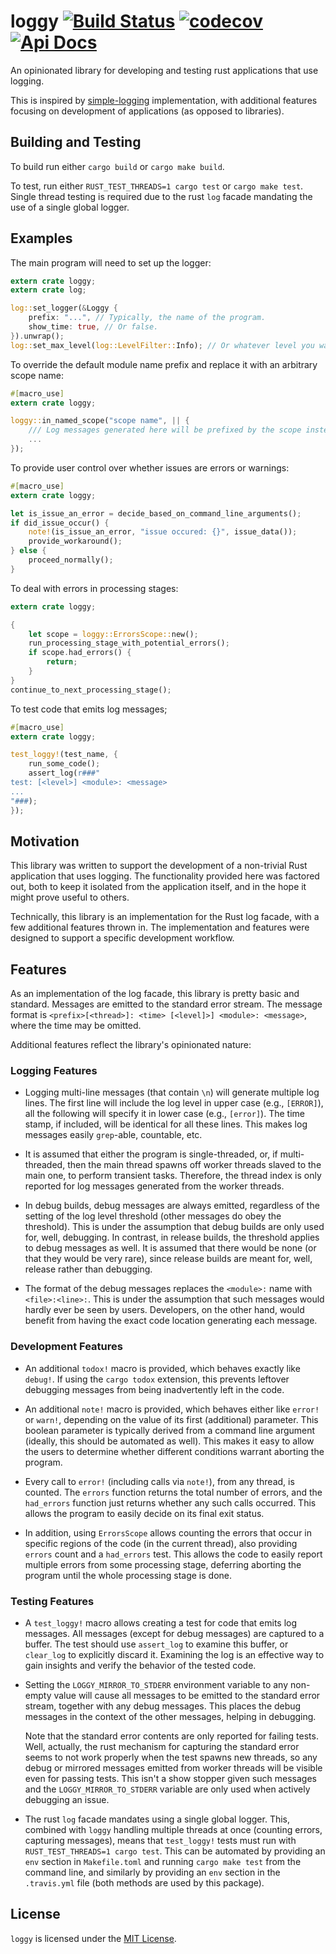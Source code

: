 # loggy [![Build Status](https://api.travis-ci.org/orenbenkiki/loggy.svg?branch=master)](https://travis-ci.org/orenbenkiki/loggy) [![codecov](https://codecov.io/gh/orenbenkiki/loggy/branch/master/graph/badge.svg)](https://codecov.io/gh/orenbenkiki/loggy) [![Api Docs](https://docs.rs/loggy/badge.svg)](https://docs.rs/crate/loggy)

An opinionated library for developing and testing rust applications that use
logging.

This is inspired by [simple-logging](https://github.com/Ereski/simple-logging)
implementation, with additional features focusing on development of applications
(as opposed to libraries).

## Building and Testing

To build run either `cargo build` or `cargo make build`.

To test, run either `RUST_TEST_THREADS=1 cargo test` or `cargo make test`.
Single thread testing is required due to the rust `log` facade mandating
the use of a single global logger.

## Examples

The main program will need to set up the logger:

```rust
extern crate loggy;
extern crate log;

log::set_logger(&Loggy {
    prefix: "...", // Typically, the name of the program.
    show_time: true, // Or false.
}).unwrap();
log::set_max_level(log::LevelFilter::Info); // Or whatever level you want.
```

To override the default module name prefix and replace it with an arbitrary scope name:

```rust
#[macro_use]
extern crate loggy;

loggy::in_named_scope("scope name", || {
    /// Log messages generated here will be prefixed by the scope instead of the module name.
    ...
});
```

To provide user control over whether issues are errors or warnings:

```rust
#[macro_use]
extern crate loggy;

let is_issue_an_error = decide_based_on_command_line_arguments();
if did_issue_occur() {
    note!(is_issue_an_error, "issue occured: {}", issue_data());
    provide_workaround();
} else {
    proceed_normally();
}
```

To deal with errors in processing stages:

```rust
extern crate loggy;

{
    let scope = loggy::ErrorsScope::new();
    run_processing_stage_with_potential_errors();
    if scope.had_errors() {
        return;
    }
}
continue_to_next_processing_stage();
```

To test code that emits log messages;

```rust
#[macro_use]
extern crate loggy;

test_loggy!(test_name, {
    run_some_code();
    assert_log(r###"
test: [<level>] <module>: <message>
...
"###);
});

```

## Motivation

This library was written to support the development of a non-trivial Rust
application that uses logging. The functionality provided here was factored
out, both to keep it isolated from the application itself, and in the hope
it might prove useful to others.

Technically, this library is an implementation for the Rust log facade,
with a few additional features thrown in. The implementation and features
were designed to support a specific development workflow.

## Features

As an implementation of the log facade, this library is pretty basic and
standard. Messages are emitted to the standard error stream. The message format
is `<prefix>[<thread>]: <time> [<level]>] <module>: <message>`, where the time
may be omitted.

Additional features reflect the library's opinionated nature:

### Logging Features

- Logging multi-line messages (that contain `\n`) will generate multiple log
  lines. The first line will include the log level in upper case (e.g.,
  `[ERROR]`), all the following will specify it in lower case (e.g., `[error]`).
  The time stamp, if included, will be identical for all these lines. This makes
  log messages easily `grep`-able, countable, etc.

* It is assumed that either the program is single-threaded, or, if
  multi-threaded, then the main thread spawns off worker threads slaved to the
  main one, to perform transient tasks. Therefore, the thread index is only
  reported for log messages generated from the worker threads.

* In debug builds, debug messages are always emitted, regardless of the
  setting of the log level threshold (other messages do obey the threshold).
  This is under the assumption that debug builds are only used for, well,
  debugging. In contrast, in release builds, the threshold applies to debug
  messages as well. It is assumed that there would be none (or that they
  would be very rare), since release builds are meant for, well, release
  rather than debugging.

* The format of the debug messages replaces the `<module>:` name with
  `<file>:<line>:`. This is under the assumption that such messages would hardly
  ever be seen by users. Developers, on the other hand, would benefit from
  having the exact code location generating each message.

### Development Features

* An additional `todox!` macro is provided, which behaves exactly like
  `debug!`. If using the `cargo todox` extension, this prevents leftover
  debugging messages from being inadvertently left in the code.

* An additional `note!` macro is provided, which behaves either like `error!`
  or `warn!`, depending on the value of its first (additional) parameter. This
  boolean parameter is typically derived from a command line argument (ideally,
  this should be automated as well). This makes it easy to allow the users
  to determine whether different conditions warrant aborting the program.

* Every call to `error!` (including calls via `note!`), from any thread, is
  counted. The `errors` function returns the total number of errors, and the
  `had_errors` function just returns whether any such calls occurred. This
  allows the program to easily decide on its final exit status.

* In addition, using `ErrorsScope` allows counting the errors that occur in
  specific regions of the code (in the current thread), also providing `errors`
  count and a `had_errors` test. This allows the code to easily report multiple
  errors from some processing stage, deferring aborting the program until the
  whole processing stage is done.

### Testing Features

* A `test_loggy!` macro allows creating a test for code that emits log messages.
  All messages (except for debug messages) are captured to a buffer. The test
  should use `assert_log` to examine this buffer, or `clear_log` to explicitly
  discard it. Examining the log is an effective way to gain insights and verify
  the behavior of the tested code.

* Setting the `LOGGY_MIRROR_TO_STDERR` environment variable to any non-empty
  value will cause all messages to be emitted to the standard error stream,
  together with any debug messages. This places the debug messages in the
  context of the other messages, helping in debugging.

  Note that the standard error contents are only reported for failing tests.
  Well, actually, the rust mechanism for capturing the standard error seems to
  not work properly when the test spawns new threads, so any debug or mirrored
  messages emitted from worker threads will be visible even for passing tests.
  This isn't a show stopper given such messages and the `LOGGY_MIRROR_TO_STDERR`
  variable are only used when actively debugging an issue.

* The rust `log` facade mandates using a single global logger. This, combined
  with `loggy` handling multiple threads at once (counting errors, capturing
  messages), means that `test_loggy!` tests must run with `RUST_TEST_THREADS=1
  cargo test`. This can be automated by providing an `env` section in
  `Makefile.toml` and running `cargo make test` from the command line, and
  similarly by providing an `env` section in the `.travis.yml` file (both
  methods are used by this package).

## License

`loggy` is licensed under the [MIT License](LICENSE.txt).
